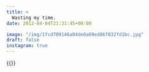 ```yaml
---
title: >
  Wasting my time.
date: 2012-04-04T21:31:45+00:00

image: "/img/1fcd709146a04de0a09ed86f832fd1bc.jpg"
draft: false
instagram: true
---
```


{{<photo src="/img/1fcd709146a04de0a09ed86f832fd1bc.jpg">}}
